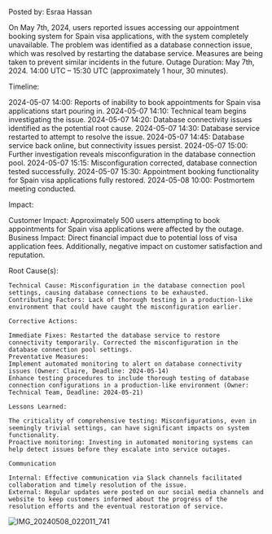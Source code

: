 

Posted by: Esraa Hassan 





On May 7th, 2024, users reported issues accessing our appointment booking system for Spain visa applications, with the system completely unavailable. The problem was identified as a database connection issue, which was resolved by restarting the database service. Measures are being taken to prevent similar incidents in the future.
Outage Duration: May 7th, 2024. 14:00 UTC – 15:30 UTC (approximately 1 hour, 30 minutes).

Timeline:

2024-05-07 14:00: Reports of inability to book appointments for Spain visa applications start pouring in.
2024-05-07 14:10: Technical team begins investigating the issue.
2024-05-07 14:20: Database connectivity issues identified as the potential root cause.
2024-05-07 14:30: Database service restarted to attempt to resolve the issue.
2024-05-07 14:45: Database service back online, but connectivity issues persist.
2024-05-07 15:00: Further investigation reveals misconfiguration in the database connection pool.
2024-05-07 15:15: Misconfiguration corrected, database connection tested successfully.
2024-05-07 15:30: Appointment booking functionality for Spain visa applications fully restored.
2024-05-08 10:00: Postmortem meeting conducted.

Impact:

Customer Impact: Approximately 500 users attempting to book appointments for Spain visa applications were affected by the outage.
Business Impact: Direct financial impact due to potential loss of visa application fees. Additionally, negative impact on customer satisfaction and reputation.

Root Cause(s):

	Technical Cause: Misconfiguration in the database connection pool settings, causing database connections to be exhausted.
	Contributing Factors: Lack of thorough testing in a production-like environment that could have caught the misconfiguration earlier.

	Corrective Actions:

	Immediate Fixes: Restarted the database service to restore connectivity temporarily. Corrected the misconfiguration in the database connection pool settings.
	Preventative Measures:
	Implement automated monitoring to alert on database connectivity issues (Owner: Claire, Deadline: 2024-05-14)
	Enhance testing procedures to include thorough testing of database connection configurations in a production-like environment (Owner: Technical Team, Deadline: 2024-05-21)

	Lessons Learned:

	The criticality of comprehensive testing: Misconfigurations, even in seemingly trivial settings, can have significant impacts on system functionality.
	Proactive monitoring: Investing in automated monitoring systems can help detect issues before they escalate into service outages.

	Communication

	Internal: Effective communication via Slack channels facilitated collaboration and timely resolution of the issue.
	External: Regular updates were posted on our social media channels and website to keep customers informed about the progress of the resolution efforts and the eventual restoration of service.

![IMG_20240508_022011_741](https://github.com/esrAA312/alx-system_engineering-devops/assets/138700352/2a3fb57e-e884-4f4d-936a-c557f6764df4)

